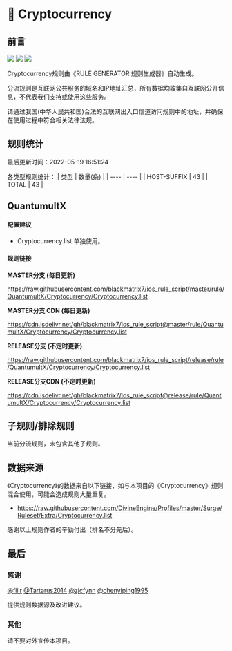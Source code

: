 # 🧸 Cryptocurrency

## 前言

![](https://shields.io/badge/-移除重复规则-ff69b4) ![](https://shields.io/badge/-DOMAIN与DOMAIN--SUFFIX合并-green) ![](https://shields.io/badge/-IP--CIDR(6)合并-blueviolet) 

Cryptocurrency规则由《RULE GENERATOR 规则生成器》自动生成。

分流规则是互联网公共服务的域名和IP地址汇总，所有数据均收集自互联网公开信息，不代表我们支持或使用这些服务。

请通过我国(中华人民共和国)合法的互联网出入口信道访问规则中的地址，并确保在使用过程中符合相关法律法规。

## 规则统计

最后更新时间：2022-05-19 16:51:24

各类型规则统计：
| 类型 | 数量(条)  | 
| ---- | ----  |
| HOST-SUFFIX | 43  | 
| TOTAL | 43  | 


## QuantumultX 

#### 配置建议
- Cryptocurrency.list 单独使用。

#### 规则链接
**MASTER分支 (每日更新)**

https://raw.githubusercontent.com/blackmatrix7/ios_rule_script/master/rule/QuantumultX/Cryptocurrency/Cryptocurrency.list

**MASTER分支 CDN (每日更新)**

https://cdn.jsdelivr.net/gh/blackmatrix7/ios_rule_script@master/rule/QuantumultX/Cryptocurrency/Cryptocurrency.list

**RELEASE分支 (不定时更新)**

https://raw.githubusercontent.com/blackmatrix7/ios_rule_script/release/rule/QuantumultX/Cryptocurrency/Cryptocurrency.list

**RELEASE分支CDN (不定时更新)**

https://cdn.jsdelivr.net/gh/blackmatrix7/ios_rule_script@release/rule/QuantumultX/Cryptocurrency/Cryptocurrency.list

## 子规则/排除规则


当前分流规则，未包含其他子规则。

## 数据来源

《Cryptocurrency》的数据来自以下链接，如与本项目的《Cryptocurrency》规则混合使用，可能会造成规则大量重复。

- https://raw.githubusercontent.com/DivineEngine/Profiles/master/Surge/Ruleset/Extra/Cryptocurrency.list


感谢以上规则作者的辛勤付出（排名不分先后）。

## 最后

### 感谢

[@fiiir](https://github.com/fiiir) [@Tartarus2014](https://github.com/Tartarus2014) [@zjcfynn](https://github.com/zjcfynn) [@chenyiping1995](https://github.com/chenyiping1995) 

提供规则数据源及改进建议。

### 其他

请不要对外宣传本项目。